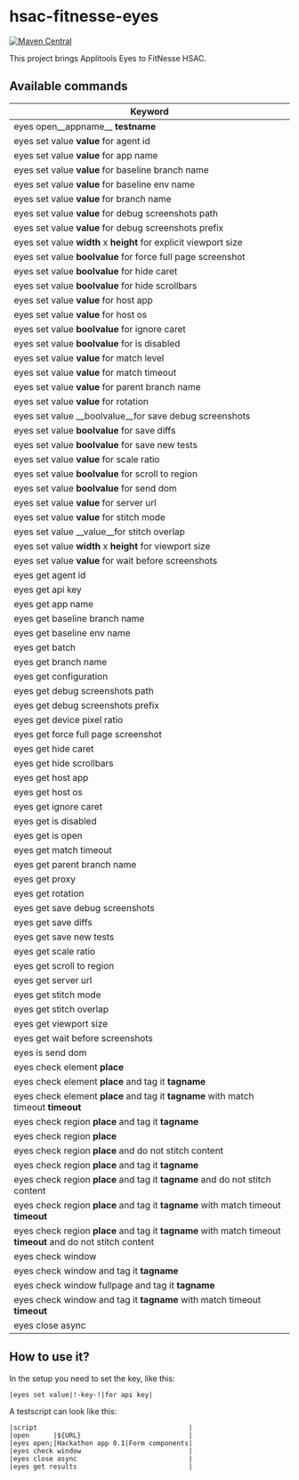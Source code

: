 # hsac-fitnesse-eyes
[![Maven Central](https://img.shields.io/maven-central/v/io.testsmith/hsac-fitnesse-eyes.svg?maxAge=86400)](https://mvnrepository.com/artifact/io.testsmith/hsac-fitnesse-eyes)

This project brings Applitools Eyes to FitNesse HSAC.

## Available commands

Keyword | 
------------ | 
|eyes open__appname__ __testname__                           |
|eyes set value __value__ for agent id                                                              |
|eyes set value __value__ for app name                                                              |
|eyes set value __value__ for baseline branch name                                                  |
|eyes set value __value__ for baseline env name                                                     |
|eyes set value __value__ for branch name                                                           |
|eyes set value __value__ for debug screenshots path                                                |
|eyes set value __value__ for debug screenshots prefix                                              |
|eyes set value __width__ x __height__ for explicit viewport size                    |
|eyes set value __boolvalue__ for force full page screenshot                                            |
|eyes set value __boolvalue__ for hide caret                                                            |
|eyes set value __boolvalue__ for hide scrollbars                                                       |
|eyes set value __value__ for host app                                                              |
|eyes set value __value__ for host os                                                               |
|eyes set value __boolvalue__ for ignore caret                                                          |
|eyes set value __boolvalue__ for is disabled                                                           |
|eyes set value __value__ for match level |content, exact, layout, layout2, none                                                          |
|eyes set value __value__ for match timeout                                                         |
|eyes set value __value__ for parent branch name                                                    |
|eyes set value __value__ for rotation                                                              |
|eyes set value __boolvalue__for save debug screenshots                                                |
|eyes set value __boolvalue__ for save diffs                                                            |
|eyes set value __boolvalue__ for save new tests                                                        |
|eyes set value __value__ for scale ratio                                                           |
|eyes set value __boolvalue__ for scroll to region                                                      |
|eyes set value __boolvalue__ for send dom                                                              |
|eyes set value __value__ for server url                                                            |
|eyes set value __value__ for stitch mode |css, scroll                                                          |
|eyes set value __value__for stitch overlap                                                        |
|eyes set value __width__ x __height__ for viewport size                             |
|eyes set value __value__ for wait before screenshots                                               |
|eyes get agent id                                                                            |
|eyes get api key                                                                             |
|eyes get app name                                                                            |
|eyes get baseline branch name                                                                |
|eyes get baseline env name                                                                   |
|eyes get batch                                                                               |
|eyes get branch name                                                                         |
|eyes get configuration                                                                       |
|eyes get debug screenshots path                                                              |
|eyes get debug screenshots prefix                                                            |
|eyes get device pixel ratio                                                                  |
|eyes get force full page screenshot                                                          |
|eyes get hide caret                                                                          |
|eyes get hide scrollbars                                                                     |
|eyes get host app                                                                            |
|eyes get host os                                                                             |
|eyes get ignore caret                                                                        |
|eyes get is disabled                                                                         |
|eyes get is open                                                                             |
|eyes get match timeout                                                                       |
|eyes get parent branch name                                                                  |
|eyes get proxy                                                                               |
|eyes get rotation                                                                            |
|eyes get save debug screenshots                                                              |
|eyes get save diffs                                                                          |
|eyes get save new tests                                                                      |
|eyes get scale ratio                                                                         |
|eyes get scroll to region                                                                    |
|eyes get server url                                                                          |
|eyes get stitch mode                                                                         |
|eyes get stitch overlap                                                                      |
|eyes get viewport size                                                                       |
|eyes get wait before screenshots                                                             |
|eyes is send dom                                                                             |
|eyes check element __place__                                                        |
|eyes check element __place__ and tag it __tagname__|
|eyes check element __place__ and tag it __tagname__ with match timeout __timeout__|
|eyes check region __place__ and tag it __tagname__                              |
|eyes check region __place__                                                                          |
|eyes check region __place__ and do not stitch content                                                 |
|eyes check region __place__ and tag it __tagname__                        |
|eyes check region __place__ and tag it __tagname__ and do not stitch content                     |
|eyes check region __place__ and tag it __tagname__ with match timeout __timeout__                    |
|eyes check region __place__ and tag it __tagname__ with match timeout __timeout__ and do not stitch content|
|eyes check window                                                                                                                  |
|eyes check window and tag it __tagname__                                                                   |
|eyes check window fullpage and tag it __tagname__                                                                        |
|eyes check window and tag it __tagname__ with match timeout __timeout__                                                    |
|eyes close async                                                                                                                   |

## How to use it?

In the setup you need to set the key, like this:

~~~
|eyes set value|!-key-!|for api key|
~~~

A testscript can look like this:

~~~
|script                                      |
|open      |${URL}                           |
|eyes open;|Hackathon app 0.1|Form components|
|eyes check window                           |
|eyes close async                            |
|eyes get results                            |
~~~
